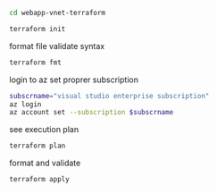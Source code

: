 ```bash
cd webapp-vnet-terraform
```

```bash
terraform init
```

format file validate syntax
```bash
terraform fmt
```

login to az
set proprer subscription
```bash
subscrname="visual studio enterprise subscription"
az login
az account set --subscription $subscrname
```

see execution plan
```bash
terraform plan
```

format and validate
```bash
terraform apply
```

